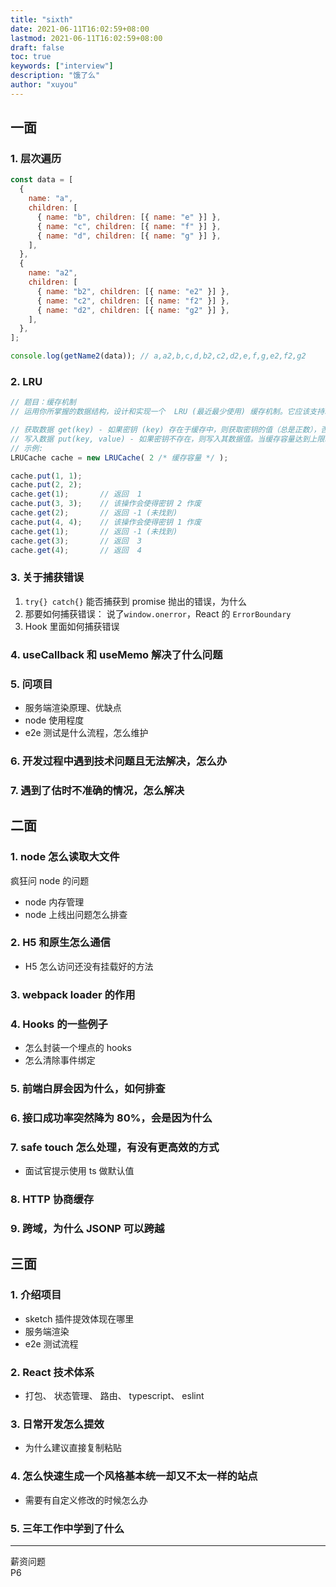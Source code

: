 ```yaml
---
title: "sixth"
date: 2021-06-11T16:02:59+08:00
lastmod: 2021-06-11T16:02:59+08:00
draft: false
toc: true
keywords: ["interview"]
description: "饿了么"
author: "xuyou"
---
```


## 一面

### 1. 层次遍历

```js
const data = [
  {
    name: "a",
    children: [
      { name: "b", children: [{ name: "e" }] },
      { name: "c", children: [{ name: "f" }] },
      { name: "d", children: [{ name: "g" }] },
    ],
  },
  {
    name: "a2",
    children: [
      { name: "b2", children: [{ name: "e2" }] },
      { name: "c2", children: [{ name: "f2" }] },
      { name: "d2", children: [{ name: "g2" }] },
    ],
  },
];

console.log(getName2(data)); // a,a2,b,c,d,b2,c2,d2,e,f,g,e2,f2,g2
```

### 2. LRU

```js
// 题目：缓存机制
// 运用你所掌握的数据结构，设计和实现一个  LRU (最近最少使用) 缓存机制。它应该支持以下操作： 获取数据 get 和 写入数据 put 。

// 获取数据 get(key) - 如果密钥 (key) 存在于缓存中，则获取密钥的值（总是正数），否则返回 -1。
// 写入数据 put(key, value) - 如果密钥不存在，则写入其数据值。当缓存容量达到上限时，它应该在写入新数据之前删除最久未使用的数据值，从而为新的数据值留出空间。
// 示例:
LRUCache cache = new LRUCache( 2 /* 缓存容量 */ );

cache.put(1, 1);
cache.put(2, 2);
cache.get(1);       // 返回  1
cache.put(3, 3);    // 该操作会使得密钥 2 作废
cache.get(2);       // 返回 -1 (未找到)
cache.put(4, 4);    // 该操作会使得密钥 1 作废
cache.get(1);       // 返回 -1 (未找到)
cache.get(3);       // 返回  3
cache.get(4);       // 返回  4
```

### 3. 关于捕获错误

1. `try{} catch{}` 能否捕获到 promise 抛出的错误，为什么
2. 那要如何捕获错误： 说了`window.onerror`，React 的 `ErrorBoundary`
3. Hook 里面如何捕获错误

### 4. useCallback 和 useMemo 解决了什么问题

### 5. 问项目

- 服务端渲染原理、优缺点
- node 使用程度
- e2e 测试是什么流程，怎么维护

### 6. 开发过程中遇到技术问题且无法解决，怎么办

### 7. 遇到了估时不准确的情况，怎么解决

## 二面

### 1. node 怎么读取大文件

疯狂问 node 的问题

- node 内存管理
- node 上线出问题怎么排查

### 2. H5 和原生怎么通信

- H5 怎么访问还没有挂载好的方法

### 3. webpack loader 的作用

### 4. Hooks 的一些例子

- 怎么封装一个埋点的 hooks
- 怎么清除事件绑定

### 5. 前端白屏会因为什么，如何排查

### 6. 接口成功率突然降为 80%，会是因为什么

### 7. safe touch 怎么处理，有没有更高效的方式

- 面试官提示使用 ts 做默认值

### 8. HTTP 协商缓存

### 9. 跨域，为什么 JSONP 可以跨越

## 三面

### 1. 介绍项目

- sketch 插件提效体现在哪里
- 服务端渲染
- e2e 测试流程

### 2. React 技术体系

- 打包、 状态管理、 路由、 typescript、 eslint

### 3. 日常开发怎么提效

- 为什么建议直接复制粘贴

### 4. 怎么快速生成一个风格基本统一却又不太一样的站点

- 需要有自定义修改的时候怎么办

### 5. 三年工作中学到了什么

---

薪资问题  
P6
